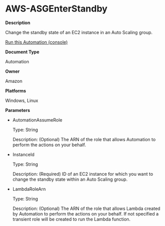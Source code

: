 # AWS\-ASGEnterStandby<a name="automation-aws-asgenterstandby"></a>

**Description**

Change the standby state of an EC2 instance in an Auto Scaling group\.

[Run this Automation \(console\)](https://console.aws.amazon.com/systems-manager/automation/execute/AWS-ASGEnterStandby)

**Document Type**

Automation

**Owner**

Amazon

**Platforms**

Windows, Linux

**Parameters**
+ AutomationAssumeRole

  Type: String

  Description: \(Optional\) The ARN of the role that allows Automation to perform the actions on your behalf\.
+ InstanceId

  Type: String

  Description: \(Required\) ID of an EC2 instance for which you want to change the standby state within an Auto Scaling group\.
+ LambdaRoleArn

  Type: String

  Description: \(Optional\) The ARN of the role that allows Lambda created by Automation to perform the actions on your behalf\. If not specified a transient role will be created to run the Lambda function\.